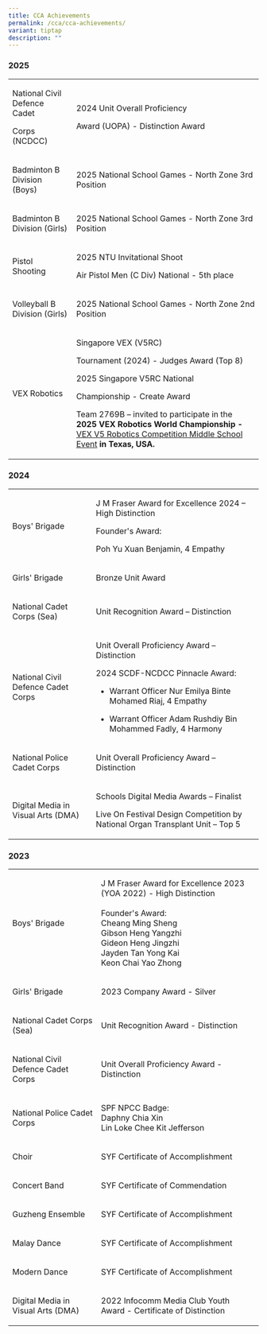 ```yaml
---
title: CCA Achievements
permalink: /cca/cca-achievements/
variant: tiptap
description: ""
---
```

<h3>2025</h3>
<table style="minWidth: 50px">
<colgroup>
<col>
<col>
</colgroup>
<tbody>
<tr>
<td rowspan="1" colspan="1">
<p>National Civil Defence Cadet</p>
<p>Corps (NCDCC)</p>
</td>
<td rowspan="1" colspan="1">
<p>2024 Unit Overall Proficiency</p>
<p>Award (UOPA) - Distinction Award</p>
</td>
</tr>
<tr>
<td rowspan="1" colspan="1">
<p>Badminton B Division (Boys)</p>
</td>
<td rowspan="1" colspan="1">
<p>2025 National School Games - North Zone 3rd Position</p>
</td>
</tr>
<tr>
<td rowspan="1" colspan="1">
<p>Badminton B Division (Girls)</p>
</td>
<td rowspan="1" colspan="1">
<p>2025 National School Games - North Zone 3rd Position</p>
</td>
</tr>
<tr>
<td rowspan="1" colspan="1">
<p>Pistol Shooting</p>
</td>
<td rowspan="1" colspan="1">
<p>2025 NTU Invitational Shoot</p>
<p>Air Pistol Men (C Div) National - 5th place</p>
</td>
</tr>
<tr>
<td rowspan="1" colspan="1">
<p>Volleyball B Division (Girls)</p>
</td>
<td rowspan="1" colspan="1">
<p>2025 National School Games - North Zone 2nd Position</p>
</td>
</tr>
<tr>
<td rowspan="1" colspan="1">
<p>VEX Robotics</p>
</td>
<td rowspan="1" colspan="1">
<p>Singapore VEX (V5RC)</p>
<p>Tournament (2024) - Judges Award (Top 8)</p>
<p></p>
<p>2025 Singapore V5RC National</p>
<p>Championship - Create Award</p>
<p></p>
<p>Team 2769B – invited to participate in the <strong>2025 VEX Robotics World Championship - </strong>
<a href="https://www.robotevents.com/robot-competitions/vex-robotics-competition/RE-V5RC-24-8910.html#general-info" rel="noopener nofollow" target="_blank">VEX V5 Robotics Competition Middle School Event</a><strong> in Texas, USA.</strong>
</p>
</td>
</tr>
</tbody>
</table>
<h3>2024</h3>
<table style="minWidth: 50px">
<colgroup>
<col>
<col>
</colgroup>
<tbody>
<tr>
<td rowspan="1" colspan="1">
<p>Boys' Brigade</p>
</td>
<td rowspan="1" colspan="1">
<p>J M Fraser Award for Excellence 2024 – High Distinction
<br>
</p>
<p>Founder's Award:</p>
<p>Poh Yu Xuan Benjamin, 4 Empathy</p>
</td>
</tr>
<tr>
<td rowspan="1" colspan="1">
<p>Girls' Brigade</p>
</td>
<td rowspan="1" colspan="1">
<p>Bronze Unit Award</p>
</td>
</tr>
<tr>
<td rowspan="1" colspan="1">
<p>National Cadet Corps (Sea)&nbsp;&nbsp;&nbsp;&nbsp;&nbsp;&nbsp;</p>
</td>
<td rowspan="1" colspan="1">
<p>Unit Recognition Award – Distinction</p>
</td>
</tr>
<tr>
<td rowspan="1" colspan="1">
<p>National Civil Defence Cadet Corps</p>
</td>
<td rowspan="1" colspan="1">
<p>Unit Overall Proficiency Award – Distinction</p>
<p></p>
<p>2024 SCDF-NCDCC Pinnacle Award:</p>
<ul data-tight="true" class="tight">
<li>
<p>Warrant Officer Nur Emilya Binte Mohamed Riaj, 4 Empathy</p>
</li>
<li>
<p>Warrant Officer Adam Rushdiy Bin Mohammed Fadly, 4 Harmony</p>
</li>
</ul>
</td>
</tr>
<tr>
<td rowspan="1" colspan="1">
<p>National Police Cadet Corps</p>
</td>
<td rowspan="1" colspan="1">
<p>Unit Overall Proficiency Award – Distinction</p>
</td>
</tr>
<tr>
<td rowspan="1" colspan="1">
<p>Digital Media in Visual Arts (DMA)</p>
</td>
<td rowspan="1" colspan="1">
<p>Schools Digital Media Awards – Finalist</p>
<p></p>
<p>Live On Festival Design Competition by National Organ Transplant Unit
– Top 5</p>
</td>
</tr>
</tbody>
</table>
<h3>2023</h3>
<table style="minWidth: 50px">
<colgroup>
<col>
<col>
</colgroup>
<tbody>
<tr>
<td rowspan="1" colspan="1">
<p>Boys' Brigade</p>
</td>
<td rowspan="1" colspan="1">
<p>J M Fraser Award for Excellence 2023 (YOA 2022) - High Distinction
<br>
<br>Founder's Award:
<br>Cheang Ming Sheng
<br>Gibson Heng Yangzhi
<br>Gideon Heng Jingzhi
<br>Jayden Tan Yong Kai
<br>Keon Chai Yao Zhong</p>
</td>
</tr>
<tr>
<td rowspan="1" colspan="1">
<p>Girls' Brigade</p>
</td>
<td rowspan="1" colspan="1">
<p>2023 Company Award - Silver</p>
</td>
</tr>
<tr>
<td rowspan="1" colspan="1">
<p>National Cadet Corps (Sea)</p>
</td>
<td rowspan="1" colspan="1">
<p>Unit Recognition Award - Distinction</p>
</td>
</tr>
<tr>
<td rowspan="1" colspan="1">
<p>National Civil Defence Cadet Corps</p>
</td>
<td rowspan="1" colspan="1">
<p>Unit Overall Proficiency Award - Distinction</p>
</td>
</tr>
<tr>
<td rowspan="1" colspan="1">
<p>National Police Cadet Corps</p>
</td>
<td rowspan="1" colspan="1">
<p>SPF NPCC Badge:
<br>Daphny Chia Xin
<br>Lin Loke Chee Kit Jefferson</p>
</td>
</tr>
<tr>
<td rowspan="1" colspan="1">
<p>Choir</p>
</td>
<td rowspan="1" colspan="1">
<p>SYF Certificate of Accomplishment</p>
</td>
</tr>
<tr>
<td rowspan="1" colspan="1">
<p>Concert Band</p>
</td>
<td rowspan="1" colspan="1">
<p>SYF Certificate of Commendation</p>
</td>
</tr>
<tr>
<td rowspan="1" colspan="1">
<p>Guzheng Ensemble</p>
</td>
<td rowspan="1" colspan="1">
<p>SYF Certificate of Accomplishment</p>
</td>
</tr>
<tr>
<td rowspan="1" colspan="1">
<p>Malay Dance</p>
</td>
<td rowspan="1" colspan="1">
<p>SYF Certificate of Accomplishment</p>
</td>
</tr>
<tr>
<td rowspan="1" colspan="1">
<p>Modern Dance</p>
</td>
<td rowspan="1" colspan="1">
<p>SYF Certificate of Accomplishment</p>
</td>
</tr>
<tr>
<td rowspan="1" colspan="1">
<p>Digital Media in Visual Arts (DMA)</p>
</td>
<td rowspan="1" colspan="1">
<p>2022 Infocomm Media Club Youth Award - Certificate of Distinction</p>
</td>
</tr>
</tbody>
</table>
<p></p>